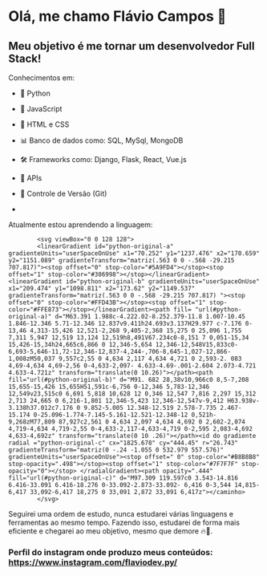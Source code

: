 # Olá, me chamo Flávio Campos 👋

<!--
**FlavioCamposs/FlavioCamposs** is a ✨ _special_ ✨ repository because its `README.md` (this file) appears on your GitHub profile.
-->

## Meu objetivo é me tornar um desenvolvedor Full Stack!

Conhecimentos em:
- 🐍 Python
- 🚀 JavaScript
- 🎨 HTML e CSS
- 📊 Banco de dados como: SQL, MySql, MongoDB
- 🛠️ Frameworks como: Django, Flask, React, Vue.js
- 🔗 APIs
- 🔄 Controle de Versão (Git)

- 
Atualmente estou aprendendo a linguagem:

            <svg viewBox="0 0 128 128">
            <linearGradient id="python-original-a" gradienteUnits="userSpaceOnUse" x1="70.252" y1="1237.476" x2="170.659" y2="1151.089" gradienteTransform="matriz(.563 0 0 -.568 -29.215 707.817)"><stop offset="0" stop-color="#5A9FD4"></stop><stop offset="1" stop-color="#306998"></stop></linearGradient><linearGradient id="python-original-b" gradienteUnits="userSpaceOnUse" x1="209.474" y1="1098.811" x2="173.62" y2="1149.537" gradienteTransform="matriz(.563 0 0 -.568 -29.215 707.817) "><stop offset="0" stop-color="#FFD43B"></stop><stop offset="1" stop-color="#FFE873"></stop></linearGradient><path fill= "url(#python-original-a)" d="M63.391 1.988c-4.222.02-8.252.379-11.8 1.007-10.45 1.846-12.346 5.71-12.346 12.837v9.411h24.693v3.137H29.977 c-7.176 0-13,46 4,313-15,426 12,521-2,268 9,405-2,368 15,275 0 25,096 1,755 7,311 5,947 12,519 13,124 12,519h8,491V67.234c0-8,151 7 0,051-15,34 15,426-15,34h24,665c6,866 0 12,346-5,654 12,346-12,548V15,833c0- 6,693-5,646-11,72-12,346-12,837-4,244-,706-8,645-1,027-12,866-1,008zM50,037 9,557c2,55 0 4,634 2,117 4,634 4,721 0 2,593-2. 083 4,69-4,634 4,69-2,56 0-4,633-2,097- 4.633-4.69-.001-2.604 2.073-4.721 4.633-4.721z" transform="translate(0 10.26)"></path><path fill="url(#python-original-b)" d="M91. 682 28,38v10,966c0 8,5-7,208 15,655-15,426 15,655H51,591c-6,756 0-12,346 5,783-12,346 12,549v23,515c0 6,691 5,818 10,628 12 0,346 12,547 7,816 2,297 15,312 2,713 24,665 0 6,216-1,801 12,346-5,423 12,346-12,547v-9,412 H63.938v-3.138h37.012c7.176 0 9.852-5.005 12.348-12.519 2.578-7.735 2.467-15.174 0-25.096-1.774-7.145-5.161-12.521-12.348-12 0,521h-9,268zM77,809 87,927c2,561 0 4,634 2,097 4,634 4,692 0 2,602-2,074 4,719-4,634 4,719-2,55 0-4,633-2,117-4,633-4,719 0-2,595 2,083-4,692 4,633-4,692z" transform="translate(0 10 .26)"></path><id do gradiente radial ="python-original-c" cx="1825.678" cy="444.45" r="26.743" gradienteTransform="matriz(0 -.24 -1.055 0 532.979 557.576)" gradienteUnits="userSpaceOnUse"><stop offset=" 0" stop-color="#B8B8B8" stop-opacity=".498"></stop><stop offset="1" stop-color="#7F7F7F" stop-opacity="0"></stop> </radialGradient><path opacity=".444" fill="url(#python-original-c)" d="M97.309 119.597c0 3.543-14.816 6.416-33.091 6.416-18.276 0-33.092-2.873-33.092- 6,416 0-3,544 14,815-6,417 33,092-6,417 18,275 0 33,091 2,872 33,091 6,417z"></caminho>
            </svg>
          

Seguirei uma ordem de estudo, nunca estudarei várias linguagens e ferramentas ao mesmo
tempo. Fazendo isso, estudarei de forma mais eficiente e chegarei ao meu objetivo,
mesmo que demore 🔥🚀.

### Perfil do instagram onde produzo meus conteúdos: https://www.instagram.com/flaviodev.py/

